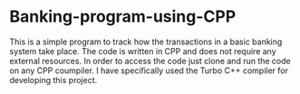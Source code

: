 # Banking-program-using-CPP
This is a simple program to track how the transactions in a basic banking system take place. The code is written in CPP and does not require any external resources. 
In order to access the code just clone and run the code on any CPP coumpiler. I have specifically used the Turbo C++ compiler for developing this project.
